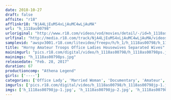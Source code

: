 ```yaml
---
date: 2018-10-27
draft: false
affsite: "r18"
afflinkr18: "NjA4LjEuMS4xLjAuMC4wLjAuMA"
url: "h_1118as00798"
urloriginal: "http://www.r18.com/videos/vod/movies/detail/-/id=h_1118as00798"
urlfinal: "http://media.r18.com/track/NjA4LjEuMS4xLjAuMC4wLjAuMA/videos/vod/movies/detail/-/id=h_1118as00798"
samplevid: "awspv3001.r18.com/litevideo/freepv/h/h_1/h_1118as00798/h_1118as00798_dmb_s.mp4"
title: "Horny Amateur Troops Office Ladies Housewives Separated Wives"
mainimgurl: "pics.r18.com/digital/video/h_1118as00798/h_1118as00798ps.jpg"
mainimgs: "h_1118as00798ps.jpg"
releasedate: "Feb. 28, 2017"
duration: 67
productioncomp: "Athena Legend"
girls: ['----']
categories: ['Office Lady', 'Married Woman', 'Documentary', 'Amateur', 'Blowjob']
imgurls: ['pics.r18.com/digital/video/h_1118as00798/h_1118as00798jp-1.jpg', 'pics.r18.com/digital/video/h_1118as00798/h_1118as00798jp-2.jpg', 'pics.r18.com/digital/video/h_1118as00798/h_1118as00798jp-3.jpg', 'pics.r18.com/digital/video/h_1118as00798/h_1118as00798jp-4.jpg', 'pics.r18.com/digital/video/h_1118as00798/h_1118as00798jp-5.jpg', 'pics.r18.com/digital/video/h_1118as00798/h_1118as00798jp-6.jpg', 'pics.r18.com/digital/video/h_1118as00798/h_1118as00798jp-7.jpg', 'pics.r18.com/digital/video/h_1118as00798/h_1118as00798jp-8.jpg', 'pics.r18.com/digital/video/h_1118as00798/h_1118as00798jp-9.jpg', 'pics.r18.com/digital/video/h_1118as00798/h_1118as00798jp-10.jpg', 'pics.r18.com/digital/video/h_1118as00798/h_1118as00798jp-11.jpg', 'pics.r18.com/digital/video/h_1118as00798/h_1118as00798jp-12.jpg', 'pics.r18.com/digital/video/h_1118as00798/h_1118as00798jp-13.jpg', 'pics.r18.com/digital/video/h_1118as00798/h_1118as00798jp-14.jpg', 'pics.r18.com/digital/video/h_1118as00798/h_1118as00798jp-15.jpg', 'pics.r18.com/digital/video/h_1118as00798/h_1118as00798jp-16.jpg', 'pics.r18.com/digital/video/h_1118as00798/h_1118as00798jp-17.jpg', 'pics.r18.com/digital/video/h_1118as00798/h_1118as00798jp-18.jpg', 'pics.r18.com/digital/video/h_1118as00798/h_1118as00798jp-19.jpg', 'pics.r18.com/digital/video/h_1118as00798/h_1118as00798jp-20.jpg']
imgs: ['h_1118as00798jp-1.jpg', 'h_1118as00798jp-2.jpg', 'h_1118as00798jp-3.jpg', 'h_1118as00798jp-4.jpg', 'h_1118as00798jp-5.jpg', 'h_1118as00798jp-6.jpg', 'h_1118as00798jp-7.jpg', 'h_1118as00798jp-8.jpg', 'h_1118as00798jp-9.jpg', 'h_1118as00798jp-10.jpg', 'h_1118as00798jp-11.jpg', 'h_1118as00798jp-12.jpg', 'h_1118as00798jp-13.jpg', 'h_1118as00798jp-14.jpg', 'h_1118as00798jp-15.jpg', 'h_1118as00798jp-16.jpg', 'h_1118as00798jp-17.jpg', 'h_1118as00798jp-18.jpg', 'h_1118as00798jp-19.jpg', 'h_1118as00798jp-20.jpg']
---
```

